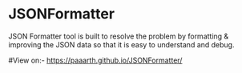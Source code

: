 # JSONFormatter
JSON Formatter tool is built to resolve the problem by formatting &amp; improving the JSON data so that it is easy to understand and debug.

#View on:-
https://paaarth.github.io/JSONFormatter/